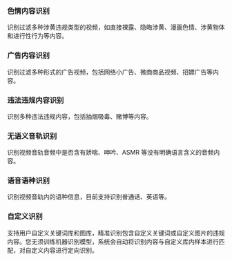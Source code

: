 ### 色情内容识别
识别过滤多种涉黄违规类型的视频，如直接裸露、隐晦涉黄、漫画色情、涉黄物体和进行性行为等内容。

### 广告内容识别
识别过滤多种形式的广告视频，包括网络小广告、微商商品视频、招嫖广告等内容。

### 违法违规内容识别
识别多种违法违规内容，包括抽烟吸毒、赌博等内容。

### 无语义音轨识别
识别视频音轨音频中是否含有娇喘、呻吟、ASMR 等没有明确语言含义的音频内容。

### 语音语种识别
识别视频音轨内的语种信息，目前支持识别普通话、英语等。

### 自定义识别
支持用户自定义关键词库和图库，精准识别包含自定义关键词或自定义图片的违规内容。您无须训练机器识别模型，系统会自动将识别内容与自定义库内样本进行匹配，对自定义内容进行定向识别。

